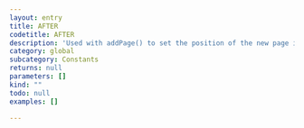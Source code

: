```yaml
---
layout: entry
title: AFTER
codetitle: AFTER
description: 'Used with addPage() to set the position of the new page in the book.'
category: global
subcategory: Constants
returns: null
parameters: []
kind: ""
todo: null
examples: []

---
```

